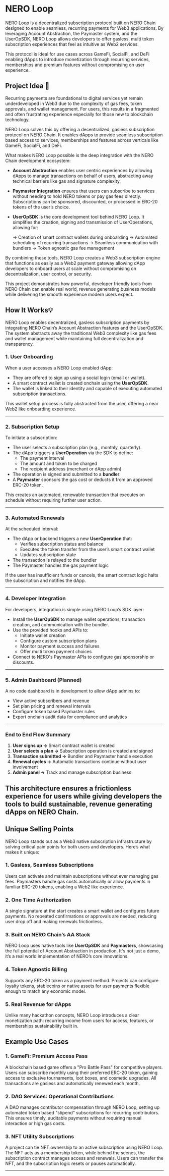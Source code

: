 # NERO Loop

NERO Loop is a decentralized subscription protocol built on NERO Chain designed to enable seamless, recurring payments for Web3 applications. 
By leveraging Account Abstraction, the Paymaster system, and the UserOpSDK, NERO Loop allows developers to offer gasless, multi token subscription experiences that feel as intuitive as Web2 services.

This protocol is ideal for use cases across GameFi, SocialFi, and DeFi enabling dApps to introduce monetization through recurring services, memberships and premium features without compromising on user experience.

## Project Idea 🧠

Recurring payments are foundational to digital services yet remain underdeveloped in Web3 due to the complexity of gas fees, token approvals, and wallet management. 
For users, this results in a fragmented and often frustrating experience especially for those new to blockchain technology.

NERO Loop solves this by offering a decentralized, gasless subscription protocol on NERO Chain. 
It enables dApps to provide seamless subscription based access to services, memberships and features across verticals like GameFi, SocialFi, and DeFi.

What makes NERO Loop possible is the deep integration with the NERO Chain development ecosystem:

- **Account Abstraction** enables user centric experiences by allowing dApps to manage transactions on behalf of users, abstracting away technical barriers like gas and signature complexity.
  
- **Paymaster Integration** ensures that users can subscribe to services without needing to hold NERO tokens or pay gas fees directly. Subscriptions can be sponsored, discounted, or processed in ERC-20 tokens of the user’s choice.
  
- **UserOpSDK** is the core development tool behind NERO Loop. It simplifies the creation, signing and transmission of UserOperations, allowing for:

  -> Creation of smart contract wallets during onboarding
  -> Automated scheduling of recurring transactions
  -> Seamless communication with bundlers
  -> Token agnostic gas fee management

By combining these tools, NERO Loop creates a Web3 subscription engine that functions as easily as a Web2 payment gateway allowing dApp developers to onboard users at scale without compromising on decentralization, user control, or security.

This project demonstrates how powerful, developer friendly tools from NERO Chain can enable real world, revenue generating business models while delivering the smooth experience modern users expect.


## How It Works💡

NERO Loop enables decentralized, gasless subscription payments by integrating NERO Chain’s Account Abstraction features and the UserOpSDK. The system abstracts away the traditional Web3 complexity like gas fees and wallet management while maintaining full decentralization and transparency.

### 1. User Onboarding

When a user accesses a NERO Loop enabled dApp:

- They are offered to sign up using a social login (email or wallet).
- A smart contract wallet is created onchain using the **UserOpSDK**.
- The wallet is linked to their identity and capable of executing automated subscription transactions.

This wallet setup process is fully abstracted from the user, offering a near Web2 like onboarding experience.

---

### 2. Subscription Setup

To initiate a subscription:

- The user selects a subscription plan (e.g., monthly, quarterly).
- The dApp triggers a **UserOperation** via the SDK to define:
  - The payment interval
  - The amount and token to be charged
  - The recipient address (merchant or dApp admin)
- The operation is signed and submitted to a **bundler**.
- A **Paymaster** sponsors the gas cost or deducts it from an approved ERC-20 token.

This creates an automated, renewable transaction that executes on schedule without requiring further user action.

---

### 3. Automated Renewals

At the scheduled interval:

- The dApp or backend triggers a new **UserOperation** that:
  - Verifies subscription status and balance
  - Executes the token transfer from the user’s smart contract wallet
  - Updates subscription state
- The transaction is relayed to the bundler
- The Paymaster handles the gas payment logic

If the user has insufficient funds or cancels, the smart contract logic halts the subscription and notifies the dApp.

---

### 4. Developer Integration

For developers, integration is simple using NERO Loop’s SDK layer:

- Install the **UserOpSDK** to manage wallet operations, transaction creation, and communication with the bundler.
- Use the provided hooks and APIs to:
  - Initiate wallet creation
  - Configure custom subscription plans
  - Monitor payment success and failures
  - Offer multi token payment choices
- Connect to NERO's Paymaster APIs to configure gas sponsorship or discounts.

---

### 5. Admin Dashboard (Planned)

A no code dashboard is in development to allow dApp admins to:

- View active subscribers and revenue
- Set plan pricing and renewal intervals
- Configure token based Paymaster rules
- Export onchain audit data for compliance and analytics

---

### End to End Flow Summary

1. **User signs up →** Smart contract wallet is created
2. **User selects a plan →** Subscription operation is created and signed
3. **Transaction submitted →** Bundler and Paymaster handle execution
4. **Renewal cycles →** Automatic transactions continue without user involvement
5. **Admin panel →** Track and manage subscription business

This architecture ensures a frictionless experience for users while giving developers the tools to build sustainable, revenue generating dApps on NERO Chain.
---

## Unique Selling Points

NERO Loop stands out as a Web3 native subscription infrastructure by solving critical pain points for both users and developers. 
Here’s what makes it unique:

### 1. Gasless, Seamless Subscriptions
Users can activate and maintain subscriptions without ever managing gas fees. Paymasters handle gas costs automatically or allow payments in familiar ERC-20 tokens, enabling a Web2 like experience.

### 2. One Time Authorization
A single signature at the start creates a smart wallet and configures future payments. 
No repeated confirmations or approvals are needed, reducing user drop off and making renewals frictionless.

### 3. Built on NERO Chain’s AA Stack
NERO Loop uses native tools like **UserOpSDK** and **Paymasters**, showcasing the full potential of Account Abstraction in production. 
It's not just a demo, it’s a real world implementation of NERO’s core innovations.

### 4. Token Agnostic Billing
Supports any ERC-20 token as a payment method. 
Projects can configure loyalty tokens, stablecoins or native assets for user payments flexible enough to match any economic model.

### 5. Real Revenue for dApps
Unlike many hackathon concepts, NERO Loop introduces a clear monetization path: recurring income from users for access, features, or memberships sustainability built in.


## Example Use Cases

### 1. GameFi: Premium Access Pass
A blockchain based game offers a "Pro Battle Pass" for competitive players. Users can subscribe monthly using their preferred ERC-20 token, gaining access to exclusive tournaments, loot boxes, and cosmetic upgrades. All transactions are gasless and automatically renewed each month.

### 2. DAO Services: Operational Contributions
A DAO manages contributor compensation through NERO Loop, setting up automated token based "stipend" subscriptions for recurring contributors. 
This ensures timely, auditable payments without requiring manual interaction or high gas costs.

### 3. NFT Utility Subscriptions
A project can tie NFT ownership to an active subscription using NERO Loop. The NFT acts as a membership token, while behind the scenes, the subscription contract manages access and renewals. 
Users can transfer the NFT, and the subscription logic resets or pauses automatically.

---


